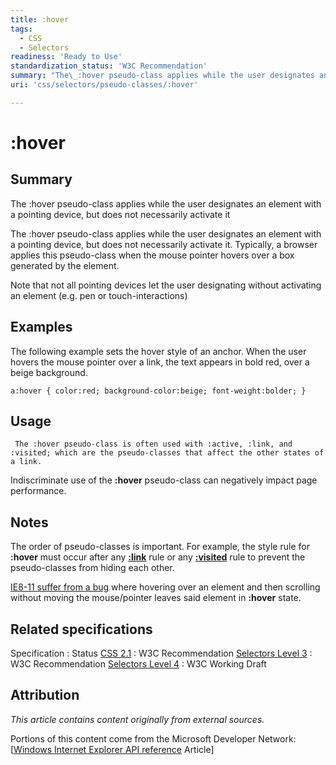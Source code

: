```yaml
---
title: :hover
tags:
  - CSS
  - Selectors
readiness: 'Ready to Use'
standardization_status: 'W3C Recommendation'
summary: "The\_:hover pseudo-class applies while the user designates an element with a pointing device, but does not necessarily activate it"
uri: 'css/selectors/pseudo-classes/:hover'

---
```

# :hover

## Summary

The :hover pseudo-class applies while the user designates an element with a pointing device, but does not necessarily activate it

 The :hover pseudo-class applies while the user designates an element with a pointing device, but does not necessarily activate it. Typically, a browser applies this pseudo-class when the mouse pointer hovers over a box generated by the element.

Note that not all pointing devices let the user designating without activating an element (e.g. pen or touch-interactions)

## Examples

The following example sets the hover style of an anchor. When the user hovers the mouse pointer over a link, the text appears in bold red, over a beige background.

``` {.css}
a:hover { color:red; background-color:beige; font-weight:bolder; }
```

## Usage

     The :hover pseudo-class is often used with :active, :link, and :visited; which are the pseudo-classes that affect the other states of a link.

Indiscriminate use of the **:hover** pseudo-class can negatively impact page performance.

## Notes

The order of pseudo-classes is important. For example, the style rule for **:hover** must occur after any [**:link**](/css/selectors/pseudo-classes/:link) rule or any [**:visited**](/css/selectors/pseudo-classes/:visited) rule to prevent the pseudo-classes from hiding each other.

[IE8-11 suffer from a bug](https://connect.microsoft.com/IE/feedbackdetail/view/926665/ie-11-hovering-over-an-element-and-then-scrolling-without-moving-the-mouse-pointer-leaves-the-element-in-hover-state) where hovering over an element and then scrolling without moving the mouse/pointer leaves said element in **:hover** state.

## Related specifications

Specification
:   Status
[CSS 2.1](http://www.w3.org/TR/CSS2/selector.html#dynamic-pseudo-classes)
:   W3C Recommendation
[Selectors Level 3](http://www.w3.org/TR/css3-selectors/#the-user-action-pseudo-classes-hover-act)
:   W3C Recommendation
[Selectors Level 4](http://dev.w3.org/csswg/selectors4/#hover-pseudo)
:   W3C Working Draft

## Attribution

*This article contains content originally from external sources.*

Portions of this content come from the Microsoft Developer Network: [[Windows Internet Explorer API reference](http://msdn.microsoft.com/en-us/library/ie/hh828809%28v=vs.85%29.aspx) Article]

